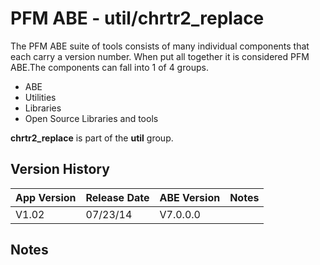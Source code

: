 # PFM ABE - util/chrtr2_replace

The PFM ABE suite of tools consists of many individual components that each carry a version number.  When put all together it is considered PFM ABE.The components can fall into 1 of 4 groups.
- ABE
- Utilities
- Libraries
- Open Source Libraries and tools

**chrtr2_replace** is part of the **util** group.

## Version History

|App Version|Release Date|ABE Version|Notes|
|-------|------------|-----|---|
|V1.02|07/23/14|V7.0.0.0|  |

## Notes
